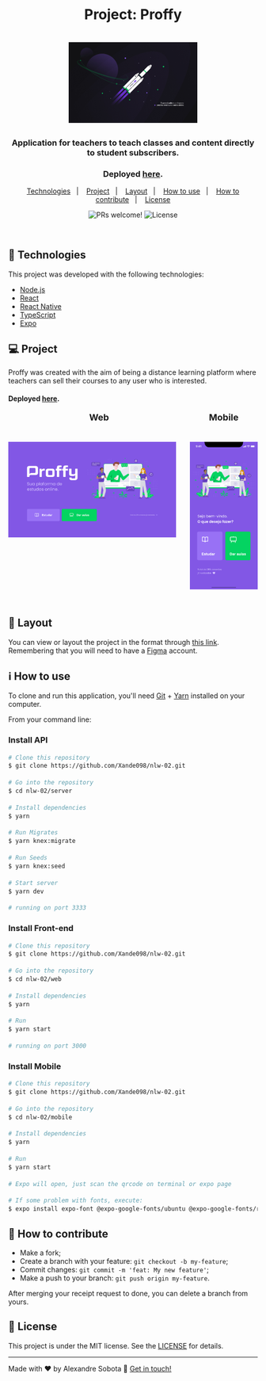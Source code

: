 <h1 align="center">
    Project: Proffy
    <h1 align="center">
    <img alt="nlw-02" title="NLW #02" src=".github/nlw-02.jpg" width="260px" />
    </h1>
    <h3 align="center">Application for teachers to teach classes and content directly to student subscribers.</h3>
    <h3 align="center">Deployed <a href="#">here</a>.</h3>
</h1>

<!-- <h3 align="center">
  <a href="https://app.netlify.com/sites/github-explorer098/deploys"><img src = "https://api.netlify.com/api/v1/badges/db9a6932-8e17-4137-8ac7-51abfaad0b12/deploy-status" alt ="Netlify Status" /></a>
</h3> -->

<p align="center">
  <a href="#-technologies">Technologies</a>&nbsp;&nbsp;&nbsp;|&nbsp;&nbsp;&nbsp;
  <a href="#-project">Project</a>&nbsp;&nbsp;&nbsp;|&nbsp;&nbsp;&nbsp;
  <a href="#-layout">Layout</a>&nbsp;&nbsp;&nbsp;|&nbsp;&nbsp;&nbsp;
  <a href="#information_source-how-to-use">How to use</a>&nbsp;&nbsp;&nbsp;|&nbsp;&nbsp;&nbsp;
  <a href="#-how-to-contribute">How to contribute</a>&nbsp;&nbsp;&nbsp;|&nbsp;&nbsp;&nbsp;
  <a href="#memo-license">License</a>
</p>

<p align="center">
 <img src="https://img.shields.io/static/v1?label=PRs&message=welcome&color=7159c1&labelColor=000000" alt="PRs welcome!" />

  <img alt="License" src="https://img.shields.io/static/v1?label=license&message=MIT&color=7159c1&labelColor=000000" />
</p>

<br>

## 🚀 Technologies

This project was developed with the following technologies:

- [Node.js](https://nodejs.org/en/)
- [React](https://reactjs.org)
- [React Native](https://facebook.github.io/react-native/)
- [TypeScript](https://www.typescriptlang.org/)
- [Expo](https://expo.io/)

## 💻 Project

Proffy was created with the aim of being a distance learning platform where teachers can sell their courses to any user who is interested.
<h4>Deployed <a href="#">here</a>.</h4>

<div style="display: flex">
  <div align="center">
    <strong style="font-size: 18px">Web</strong>
    <h1 align="center" style="margin-right: 28px">
      <img alt="web-version" title="Home-web" src=".github/home-web.svg" width="720px" />
    </h1>
  </div>

  <div align="center">
    <strong style="font-size: 18px">Mobile</strong>
    <h1 align="center">
      <img alt="mobile-version" title="Home-mobile" src=".github/home-mobile.svg" width="280px" />
    </h1>
  </div>
</div>

## 🔖 Layout

You can view or layout the project in the format through [this link](https://www.figma.com/file/GHGS126t7WYjnPZdRKChJF/Proffy-Web). Remembering that you will need to have a [Figma](http://figma.com/) account.

## :information_source: How to use

To clone and run this application, you'll need [Git](https://git-scm.com) + [Yarn](https://classic.yarnpkg.com/en/docs/install/#windows-stable) installed on your computer.

From your command line:

### Install API
```bash
# Clone this repository
$ git clone https://github.com/Xande098/nlw-02.git

# Go into the repository
$ cd nlw-02/server

# Install dependencies
$ yarn

# Run Migrates
$ yarn knex:migrate

# Run Seeds
$ yarn knex:seed

# Start server
$ yarn dev

# running on port 3333
```

### Install Front-end

```bash
# Clone this repository
$ git clone https://github.com/Xande098/nlw-02.git

# Go into the repository
$ cd nlw-02/web

# Install dependencies
$ yarn

# Run
$ yarn start

# running on port 3000
```

### Install Mobile

```bash
# Clone this repository
$ git clone https://github.com/Xande098/nlw-02.git

# Go into the repository
$ cd nlw-02/mobile

# Install dependencies
$ yarn

# Run
$ yarn start

# Expo will open, just scan the qrcode on terminal or expo page

# If some problem with fonts, execute:
$ expo install expo-font @expo-google-fonts/ubuntu @expo-google-fonts/roboto

```

## 🤔 How to contribute

-  Make a fork;
-  Create a branch with your feature: `git checkout -b my-feature`;
-  Commit changes: `git commit -m 'feat: My new feature'`;
-  Make a push to your branch: `git push origin my-feature`.

After merging your receipt request to done, you can delete a branch from yours.

## :memo: License

This project is under the MIT license. See the [LICENSE](LICENSE.md) for details.

---

Made with ♥ by Alexandre Sobota :wave: [Get in touch!](https://www.linkedin.com/in/alexandre-sobota-95839ba2)